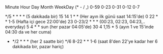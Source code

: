 Minute	Hour	Day	Month	WeekDay (* - / ,)
0-59	0-23	0-31	0-12	0-7

*/5	*	*	*	* 	(5 dakikada bir)
15	14	1	*	* 	(Her ayın ilk günü saat 14:15'de)
0	22	*	*	1-5	(Hafta içi gece 22:00'de)
23	0-23/2	*	*	*	(00:23, 02:23, 04:23,.. everyday)
5	4	*	*	sun	(her pazar 04:05'de)
30	4	1,15	*	5	(ayın 1 ve 15'inde 04:30 da ve her cuma)
*	*/2	*	*	*	(her 2 saatte bir)
*/6	8-22	*	*	1-6	(saat 8'den 22'ye kadar her 6 dakikada bir, pazar hariç)